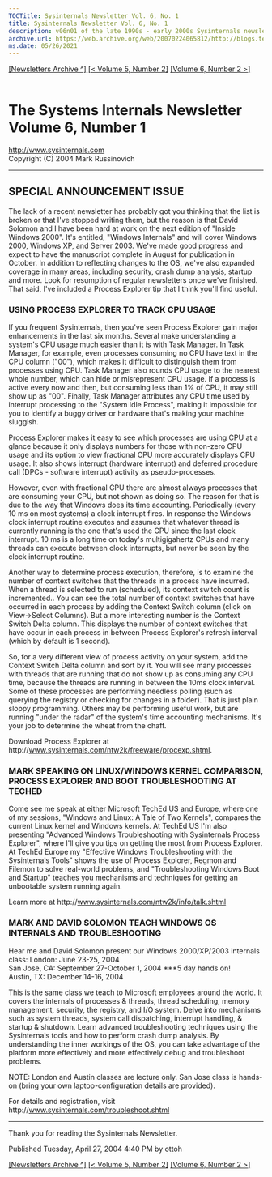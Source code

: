 ```yaml
---
TOCTitle: Sysinternals Newsletter Vol. 6, No. 1
title: Sysinternals Newsletter Vol. 6, No. 1
description: v06n01 of the late 1990s - early 2000s Sysinternals newsletters written by Mark
archive.url: https://web.archive.org/web/20070224065812/http://blogs.technet.com/sysinternals/archive/2004/04/27/452830.aspx
ms.date: 05/26/2021
---
```

[[Newsletters Archive ^]](index.md) [[< Volume 5, Number 2]](v05n02.md) [[Volume 6, Number 2 >]](v06n01.md)
<br/><br/>

# The Systems Internals Newsletter Volume 6, Number 1

http://www.sysinternals.com  
Copyright (C) 2004 Mark Russinovich
**********************************************************

## SPECIAL ANNOUNCEMENT ISSUE

The lack of a recent newsletter has probably got you thinking that the list
is broken or that I've stopped writing them, but the reason is that David
Solomon and I have been hard at work on the next edition of "Inside Windows
2000". It's entitled, "Windows Internals" and will cover Windows 2000,
Windows XP, and Server 2003. We've made good progress and expect to have the
manuscript complete in August for publication in October. In addition to
reflecting changes to the OS, we've also expanded coverage in many areas,
including security, crash dump analysis, startup and more. Look for
resumption of regular newsletters once we've finished. That said, I've
included a Process Explorer tip that I think you'll find useful.

### USING PROCESS EXPLORER TO TRACK CPU USAGE

If you frequent Sysinternals, then you've seen Process Explorer gain major
enhancements in the last six months. Several make understanding a system's
CPU usage much easier than it is with Task Manager. In Task Manager, for
example, even processes consuming no CPU have text in the CPU column ("00"),
which makes it difficult to distinguish them from processes using CPU. Task
Manager also rounds CPU usage to the nearest whole number, which can hide or
misrepresent CPU usage. If a process is active every now and then, but
consuming less than 1% of CPU, it may still show up as "00". Finally, Task
Manager attributes any CPU time used by interrupt processing to the "System
Idle Process", making it impossible for you to identify a buggy driver or
hardware that's making your machine sluggish.

Process Explorer makes it easy to see which processes are using CPU at a
glance because it only displays numbers for those with non-zero CPU usage
and its option to view fractional CPU more accurately displays CPU usage. It
also shows interrupt (hardware interrupt) and deferred procedure call (DPCs -
software interrupt) activity as pseudo-processes.

However, even with fractional CPU there are almost always processes that are
consuming your CPU, but not shown as doing so. The reason for that is due to
the way that Windows does its time accounting. Periodically (every 10 ms on
most systems) a clock interrupt fires. In response the Windows clock
interrupt routine executes and assumes that whatever thread is currently
running is the one that's used the CPU since the last clock interrupt. 10 ms
is a long time on today's multigigahertz CPUs and many threads can execute
between clock interrupts, but never be seen by the clock interrupt routine.

Another way to determine process execution, therefore, is to examine the
number of context switches that the threads in a process have incurred. When
a thread is selected to run (scheduled), its context switch count is
incremented.. You can see the total number of context switches that have
occurred in each process by adding the Context Switch column (click on
View->Select Columns). But a more interesting number is the Context Switch
Delta column. This displays the number of context switches that have occur
in each process in between Process Explorer's refresh interval (which by
default is 1 second).

So, for a very different view of process activity on your system, add the
Context Switch Delta column and sort by it. You will see many processes with
threads that are running that do not show up as consuming any CPU time,
because the threads are running in between the 10ms clock interval. Some of
these processes are performing needless polling (such as querying the
registry or checking for changes in a folder). That is just plain sloppy
programming. Others may be performing useful work, but are running "under
the radar" of the system's time accounting mechanisms. It's your job to
determine the wheat from the chaff.

Download Process Explorer at
http<nolink>://www.sysinternals.com/ntw2k/freeware/procexp.shtml.

### MARK SPEAKING ON LINUX/WINDOWS KERNEL COMPARISON, PROCESS EXPLORER AND BOOT TROUBLESHOOTING AT TECHED

Come see me speak at either Microsoft TechEd US and Europe, where one of my
sessions, "Windows and Linux: A Tale of Two Kernels", compares the current
Linux kernel and Windows kernels. At TechEd US I'm also presenting "Advanced
Windows Troubleshooting with Sysinternals Process Explorer", where I'll give
you tips on getting the most from Process Explorer. At TechEd Europe my
"Effective Windows Troubleshooting with the Sysinternals Tools" shows the
use of Process Explorer, Regmon and Filemon to solve real-world problems,
and "Troubleshooting Windows Boot and Startup" teaches you mechanisms and
techniques for getting an unbootable system running again.

Learn more at http<nolink>://www.sysinternals.com/ntw2k/info/talk.shtml

### MARK AND DAVID SOLOMON TEACH WINDOWS OS INTERNALS AND TROUBLESHOOTING

Hear me and David Solomon present our Windows 2000/XP/2003 internals class:
London: June 23-25, 2004  
San Jose, CA: September 27-October 1, 2004 ***5 day hands on!  
Austin, TX: December 14-16, 2004

This is the same class we teach to Microsoft employees around the world. It
covers the internals of processes & threads, thread scheduling, memory
management, security, the registry, and I/O system. Delve into mechanisms
such as system threads, system call dispatching, interrupt handling, &
startup & shutdown. Learn advanced troubleshooting techniques using the
Sysinternals tools and how to perform crash dump analysis. By understanding
the inner workings of the OS, you can take advantage of the platform more
effectively and more effectively debug and troubleshoot problems.

NOTE: London and Austin classes are lecture only. San Jose class is hands-on
(bring your own laptop-configuration details are provided).

For details and registration, visit
http<nolink>://www.sysinternals.com/troubleshoot.shtml

**********************************************************

Thank you for reading the Sysinternals Newsletter.

Published Tuesday, April 27, 2004 4:40 PM by ottoh

[[Newsletters Archive ^]](index.md) [[< Volume 5, Number 2]](v05n02.md) [[Volume 6, Number 2 >]](v06n01.md)

